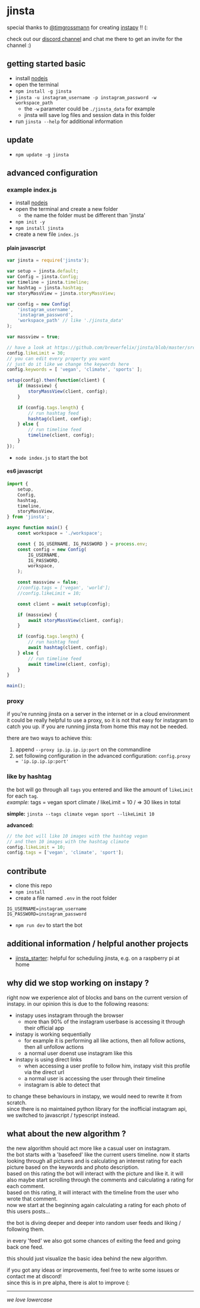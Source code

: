 # jinsta

special thanks to [@timgrossmann](https://github.com/timgrossmann) for creating [instapy](https://github.com/timgrossmann/instapy) !! (:

check out our [discord channel](https://discord.gg/FDETsht) and chat me there to get an invite for the channel :)

## getting started basic

- install [nodejs](https://nodejs.org)
- open the terminal
- `npm install -g jinsta`
- `jinsta -u instagram_username -p instagram_password -w workspace_path`
	- the `-w` parameter could be `./jinsta_data` for example
	- jinsta will save log files and session data in this folder
- run `jinsta --help` for additional information

## update

- `npm update -g jinsta`

## advanced configuration

### example index.js 

- install [nodejs](https://nodejs.org)
- open the terminal and create a new folder
	- the name the folder must be different than 'jinsta'
- `npm init -y`
- `npm install jinsta`
- create a new file `index.js`

#### plain javascript

```js
var jinsta = require('jinsta');

var setup = jinsta.default;
var Config = jinsta.Config;
var timeline = jinsta.timeline;
var hashtag = jinsta.hashtag;
var storyMassView = jinsta.storyMassView;

var config = new Config(
	'instagram_username',
	'instagram_password',
	'workspace_path' // like './jinsta_data'
);

var massview = true;

// have a look at https://github.com/breuerfelix/jinsta/blob/master/src/core/config.ts for an example
config.likeLimit = 30;
// you can edit every property you want
// just do it like we change the keywords here
config.keywords = [ 'vegan', 'climate', 'sports' ];

setup(config).then(function(client) {
	if (massview) {
		storyMassView(client, config);
	}

	if (config.tags.length) {
		// run hashtag feed
		hashtag(client, config);
	} else {
		// run timeline feed
		timeline(client, config);
	}
});
```

- `node index.js` to start the bot

#### es6 javascript

```js
import {
	setup,
	Config,
	hashtag,
	timeline,
	storyMassView,
} from 'jinsta';

async function main() {
	const workspace = './workspace';

	const { IG_USERNAME, IG_PASSWORD } = process.env;
	const config = new Config(
		IG_USERNAME,
		IG_PASSWORD,
		workspace,
	);

	const massview = false;
	//config.tags = ['vegan', 'world'];
	//config.likeLimit = 10;

	const client = await setup(config);

	if (massview) {
		await storyMassView(client, config);
	}

	if (config.tags.length) {
		// run hashtag feed
		await hashtag(client, config);
	} else {
		// run timeline feed
		await timeline(client, config);
	}
}

main();
```

### proxy

if you're running jinsta on a server in the internet or in a cloud environment it could be really helpful to use a proxy, so it is not that easy for instagram to catch you up. if you are running jinsta from home this may not be needed.

there are two ways to achieve this:
1. append `--proxy ip.ip.ip.ip:port` on the commandline
2. set following configuration in the advanced configuration:  `config.proxy = 'ip.ip.ip.ip:port'` 

### like by hashtag

the bot will go through all `tags` you entered and like the amount of `likeLimit` for each `tag`.  
_example:_ tags = vegan sport climate / likeLimit = 10 / => 30 likes in total

**simple:** `jinsta --tags climate vegan sport --likeLimit 10`

**advanced:**  
```js
// the bot will like 10 images with the hashtag vegan
// and then 10 images with the hashtag climate
config.likeLimit = 10;
config.tags = ['vegan', 'climate', 'sport'];
```

## contribute

- clone this repo
- `npm install`
- create a file named `.env` in the root folder

```env
IG_USERNAME=instagram_username
IG_PASSWORD=instagram_password
```

- `npm run dev` to start the bot

## additional information / helpful another projects

- [jinsta_starter](https://github.com/demaya/jinsta_starter/): helpful for scheduling jinsta, e.g. on a raspberry pi at home

## why did we stop working on instapy ?

right now we experience alot of blocks and bans on the current version of instapy. in our opinion this is due to the following reasons:

- instapy uses instagram through the browser
	- more than 90% of the instagram userbase is accessing it through their official app
- instapy is working sequentially
	- for example it is performing all like actions, then all follow actions, then all unfollow actions
	- a normal user doenst use instagram like this
- instapy is using direct links
	- when accessing a user profile to follow him, instapy visit this profile via the direct url
	- a normal user is accessing the user through their timeline
	- instagram is able to detect that

to change these behaviours in instapy, we would need to rewrite it from scratch.  
since there is no maintained python library for the inofficial instagram api, we switched to javascript / typescript instead.

## what about the new algorithm ?

the new algorithm should act more like a casual user on instagram.  
the bot starts with a 'basefeed' like the current users timeline. now it starts looking through all pictures and is calculating an interest rating for each picture based on the keywords and photo description.  
based on this rating the bot will interact with the picture and like it. it will also maybe start scrolling through the comments and calculating a rating for each comment.  
based on this rating, it will interact with the timeline from the user who wrote that comment.  
now we start at the beginning again calculating a rating for each photo of this users posts...

the bot is diving deeper and deeper into random user feeds and liking / following them.

in every 'feed' we also got some chances of exiting the feed and going back one feed.

this should just visualize the basic idea behind the new algorithm.

if you got any ideas or improvements, feel free to write some issues or contact me at discord!  
since this is in pre alpha, there is alot to improve (:

---

_we love lowercase_
